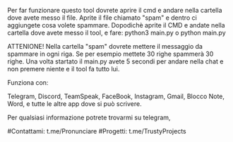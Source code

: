Per far funzionare questo tool dovrete aprire il cmd e andare nella cartella dove avete messo il file.
Aprite il file chiamato "spam" e dentro ci aggiungete cosa volete spammare.
Dopodichè aprite il CMD e andate nella cartella dove avete messo il tool, e fare: python3 main.py o python main.py

ATTENIONE!
Nella cartella "spam" dovrete mettere il messaggio da spammare in ogni riga. Se per esempio mettete 30 righe spammerà 30 righe.
Una volta startato il main.py avete 5 secondi per andare nella chat e non premere niente e il tool fa tutto lui.

Funziona con:

Telegram, Discord, TeamSpeak, FaceBook, Instagram, Gmail, Blocco Note, Word, e tutte le altre app dove si può scrivere.

Per qualsiasi informazione potrete trovarmi su telegram, 

#Contattami: t.me/Pronunciare 
#Progetti: t.me/TrustyProjects
